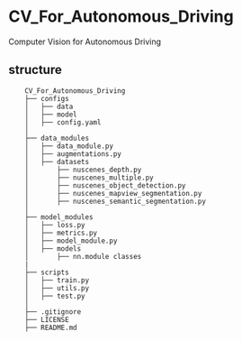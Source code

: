 # CV_For_Autonomous_Driving
Computer Vision for Autonomous Driving

## structure

        CV_For_Autonomous_Driving
        ├── configs
        │   ├── data
        │   ├── model
        │   ├── config.yaml
        │
        ├── data_modules
        │   ├── data_module.py
        │   ├── augmentations.py
        │   ├── datasets
        │       ├── nuscenes_depth.py
        │       ├── nuscenes_multiple.py
        │       ├── nuscenes_object_detection.py
        │       ├── nuscenes_mapview_segmentation.py
        │       ├── nuscenes_semantic_segmentation.py
        │
        ├── model_modules
        │   ├── loss.py
        │   ├── metrics.py
        │   ├── model_module.py
        │   ├── models
        │       ├── nn.module classes
        |
        ├── scripts
        │   ├── train.py
        │   ├── utils.py
        │   ├── test.py
        │
        ├── .gitignore
        ├── LICENSE
        ├── README.md